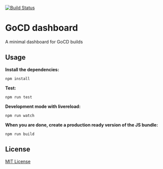 [![Build Status](https://travis-ci.org/aquaraga/godash.svg?branch=master)](https://travis-ci.org/aquaraga/godash)

# GoCD dashboard

A minimal dashboard for GoCD builds

## Usage


__Install the dependencies:__

`npm install`

__Test:__

`npm run test`

__Development mode with livereload:__

`npm run watch`

__When you are done, create a production ready version of the JS bundle:__

`npm run build`

## License

[MIT License](http://opensource.org/licenses/MIT)
